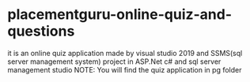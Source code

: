 # placementguru-online-quiz-and-questions
it is an online quiz application made by visual studio 2019 and SSMS(sql server management system)
project in ASP.Net c# and sql server management studio
NOTE: You will find the quiz application in pg folder
